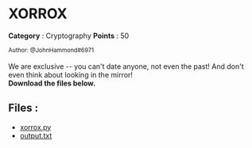 # XORROX

**Category** : Cryptography
**Points** : 50

<small>Author: @JohnHammond#6971</small><br><br>We are exclusive -- you can't date anyone, not even the past! And don't even think about looking in the mirror! <br> <b>Download the files below.</b>


## Files : 
 - [xorrox.py](./xorrox.py)
 - [output.txt](./output.txt)


